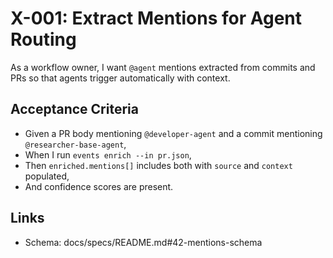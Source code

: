 # X-001: Extract Mentions for Agent Routing

As a workflow owner, I want `@agent` mentions extracted from commits and PRs so that agents trigger automatically with context.

## Acceptance Criteria
- Given a PR body mentioning `@developer-agent` and a commit mentioning `@researcher-base-agent`,
- When I run `events enrich --in pr.json`,
- Then `enriched.mentions[]` includes both with `source` and `context` populated,
- And confidence scores are present.

## Links
- Schema: docs/specs/README.md#42-mentions-schema

